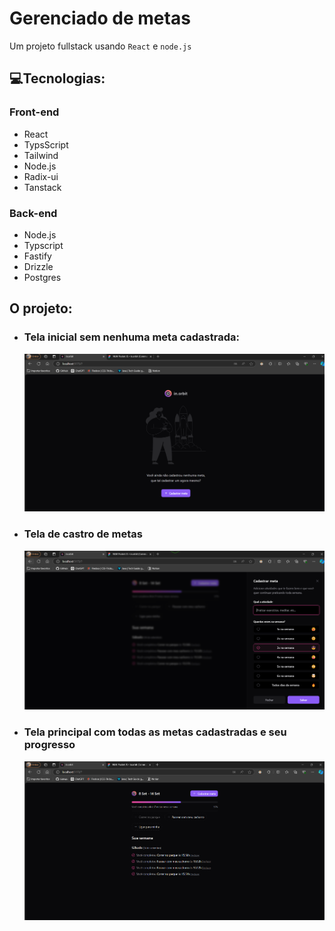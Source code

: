 # Gerenciado de metas

Um projeto fullstack usando `React` e `node.js`

## 💻Tecnologias:

### Front-end
- React
- TypsScript
- Tailwind
- Node.js
- Radix-ui
- Tanstack

### Back-end
- Node.js
- Typscript 
- Fastify
- Drizzle
- Postgres

## O projeto:

- ### Tela inicial sem nenhuma meta cadastrada:
  ![Tela sem cadastro](https://github.com/Jeff-bt/NLW-Pocket-in-orbit/blob/main/assets/fron_3.png)

- ### Tela de castro de metas
  ![Tela de cadastrar](https://github.com/Jeff-bt/NLW-Pocket-in-orbit/blob/main/assets/front_2.png)

- ### Tela principal com todas as metas cadastradas e seu progresso
  ![Tela principal](https://github.com/Jeff-bt/NLW-Pocket-in-orbit/blob/main/assets/front_1.png)



